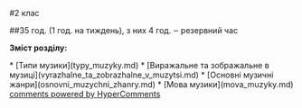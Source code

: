 <div id="hypercomments_widget" class="js-hypercomments-widget invisible"></div>


#2 клас 


##35 год. (1 год. на тиждень), з них 4 год. ‒ резервний час

<p><b>Зміст розділу:</b></p>
  * [Типи музики](typy_muzyky.md)
  * [Виражальне та зображальне в музиці](vyrazhalne_ta_zobrazhalne_v_muzytsi.md)
  * [Основні музичні жанри](osnovni_muzychni_zhanry.md)
  * [Мова музики](mova_muzyky.md)

<div class="js-hypercomments-container">
    <a href="http://hypercomments.com" class="hc-link" title="comments widget">comments powered by HyperComments</a>
</div>
